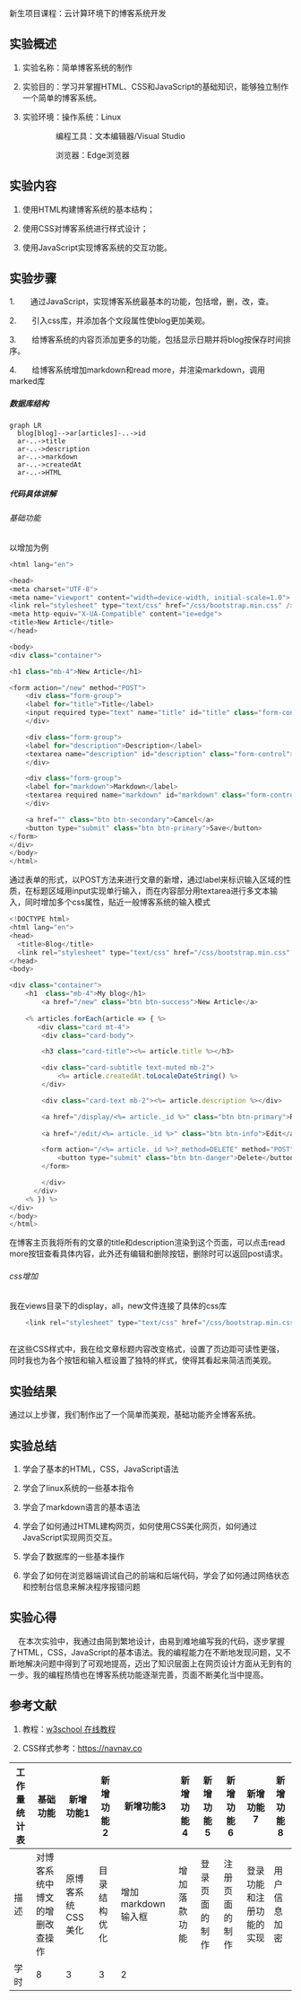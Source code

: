 新生项目课程：云计算环境下的博客系统开发
## 实验概述

1. 实验名称：简单博客系统的制作
  
2. 实验目的：学习并掌握HTML、CSS和JavaScript的基础知识，能够独立制作一个简单的博客系统。
  
3. 实验环境：操作系统：Linux
  

                     编程工具：文本编辑器/Visual Studio

                     浏览器：Edge浏览器

## 实验内容

1. 使用HTML构建博客系统的基本结构；
  
2. 使用CSS对博客系统进行样式设计；
  
3. 使用JavaScript实现博客系统的交互功能。
  

## 实验步骤

1.       通过JavaScript，实现博客系统最基本的功能，包括增，删，改，查。

2.       引入css库，并添加各个文段属性使blog更加美观。

3.       给博客系统的内容页添加更多的功能，包括显示日期并将blog按保存时间排序。

4.       给博客系统增加markdown和read more，并渲染markdown，调用marked库

##### 数据库结构
```mermaid
graph LR
  blog[blog]-->ar[articles]-..->id
  ar-..->title
  ar-..->description
  ar-..->markdown
  ar-..->createdAt
  ar-..->HTML
  ```


##### 代码具体讲解
###### 基础功能
以增加为例
```js
<html lang="en">

<head>
<meta charset="UTF-8">
<meta name="viewport" content="width=device-width, initial-scale=1.0">
<link rel="stylesheet" type="text/css" href="/css/bootstrap.min.css" />
<meta http-equiv="X-UA-Compatible" content="ie=edge">
<title>New Article</title>
</head>

<body>
<div class="container">

<h1 class="mb-4">New Article</h1>

<form action="/new" method="POST">
    <div class="form-group">
    <label for="title">Title</label>
    <input required type="text" name="title" id="title" class="form-control">
    </div>

    <div class="form-group">
    <label for="description">Description</label>
    <textarea name="description" id="description" class="form-control"></textarea>
    </div>

    <div class="form-group">
    <label for="markdown">Markdown</label>
    <textarea required name="markdown" id="markdown" class="form-control"></textarea>
    </div>

    <a href="" class="btn btn-secondary">Cancel</a>
    <button type="submit" class="btn btn-primary">Save</button>
</form>
</div>
</body>
</html>
```
通过表单的形式，以POST方法来进行文章的新增，通过label来标识输入区域的性质，在标题区域用input实现单行输入，而在内容部分用textarea进行多文本输入，同时增加多个css属性，贴近一般博客系统的输入模式
```js
<!DOCTYPE html>
<html lang="en">
<head>
  <title>Blog</title>
  <link rel="stylesheet" type="text/css" href="/css/bootstrap.min.css" />
</head>
<body>

<div class="container">
    <h1  class="mb-4">My blog</h1>
        <a href="/new" class="btn btn-success">New Article</a>
    
    <% articles.forEach(article => { %>
       <div class="card mt-4">
        <div class="card-body">

        <h3 class="card-title"><%= article.title %></h3>

        <div class="card-subtitle text-muted mb-2">
            <%= article.createdAt.toLocaleDateString() %>
        </div>

        <div class="card-text mb-2"><%= article.description %></div>

        <a href="/display/<%= article._id %>" class="btn btn-primary">Read More</a>
        
        <a href="/edit/<%= article._id %>" class="btn btn-info">Edit</a>

        <form action="/<%= article._id %>?_method=DELETE" method="POST" class="d-inline"  >
            <button type="submit" class="btn btn-danger">Delete</button>
        </form>

        </div>
      </div>
    <% }) %>
</div>
</body>
</html>
```
在博客主页我将所有的文章的title和description渲染到这个页面，可以点击read more按钮查看具体内容，此外还有编辑和删除按钮，删除时可以返回post请求。

###### css增加
我在views目录下的display，all，new文件连接了具体的css库
```js
    <link rel="stylesheet" type="text/css" href="/css/bootstrap.min.css" />
   
```
在这些CSS样式中，我在给文章标题内容改变格式，设置了页边距可读性更强，同时我也为各个按钮和输入框设置了独特的样式，使得其看起来简洁而美观。




## 实验结果

通过以上步骤，我们制作出了一个简单而美观，基础功能齐全博客系统。

## 实验总结

1. 学会了基本的HTML，CSS，JavaScript语法
  
2. 学会了linux系统的一些基本指令
  
3. 学会了markdown语言的基本语法
  
4. 学会了如何通过HTML建构网页，如何使用CSS美化网页，如何通过JavaScript实现网页交互。
  
5. 学会了数据库的一些基本操作
  
6. 学会了如何在浏览器端调试自己的前端和后端代码，学会了如何通过网络状态和控制台信息来解决程序报错问题
  

## 实验心得

    在本次实验中，我通过由简到繁地设计，由易到难地编写我的代码，逐步掌握了HTML，CSS，JavaScript的基本语法。我的编程能力在不断地发现问题，又不断地解决问题中得到了可观地提高，迈出了知识层面上在网页设计方面从无到有的一步。我的编程热情也在博客系统功能逐渐完善，页面不断美化当中提高。

## 参考文献

1. 教程：[w3school 在线教程](https://www.w3school.com.cn/)
  
2. CSS样式参考：https://navnav.co
  

| 工作量统计表 | 基础功能 | 新增功能1 | 新增功能2 | 新增功能3 | 新增功能4 | 新增功能5 | 新增功能6 | 新增功能7 | 新增功能8 |
| --- | --- | --- | --- | --- | --- | --- | --- | --- | --- |
| 描述  | 对博客系统中博文的增删改查操作 | 原博客系统CSS美化 | 目录结构优化 | 增加markdown输入框 | 增加落款功能 | 登录页面的制作 | 注册页面的制作 | 登录功能和注册功能的实现 | 用户信息加密 |
| 学时  | 8   | 3   | 3   | 2   
